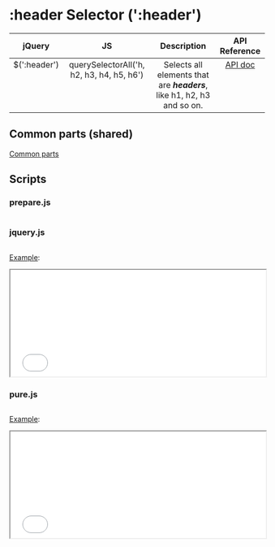 # :header Selector (':header')

<style>
td {
  vertical-align: top;
}
</style>

| jQuery | JS | Description | API Reference |
|:--:|:--:|:--:|:--:|
| $(':header') | querySelectorAll('h, h2, h3, h4, h5, h6') | Selects all elements that are **_headers_**, like h1, h2, h3 and so on. | [API doc](https://api.jquery.com/header-selector/) |

## Common parts (shared)

[Common parts](/docs/mdview.html?example/index.md)

## Scripts

### prepare.js

```js:src/prepare.js
```

### jquery.js

```js:src/jquery.js
```

[Example](example.html?jquery):

<iframe width="100%" height="210" src="example.html?jquery"></iframe>

### pure.js

```js:src/pure.js
```

[Example](example.html?pure):

<iframe width="100%" height="210" src="example.html?pure"></iframe>
